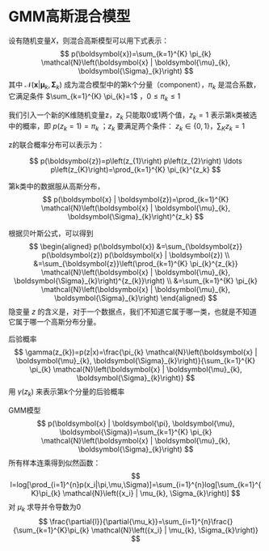 # GMM高斯混合模型

设有随机变量$X$，则混合高斯模型可以用下式表示：
$$
p(\boldsymbol{x})=\sum_{k=1}^{K} \pi_{k} \mathcal{N}\left(\boldsymbol{x} | \boldsymbol{\mu}_{k}, \boldsymbol{\Sigma}_{k}\right)
$$
其中 $\mathcal{N}\left(\boldsymbol{x} | \boldsymbol{\mu}_{k}, \boldsymbol{\Sigma}_{k}\right)$ 成为混合模型中的第k个分量（component），$\pi_k$ 是混合系数，它满足条件 $\sum_{k=1}^{K} \pi_{k}=1$ ，$0 \leq \pi_{k} \leq 1$ 



我们引入一个新的K维随机变量z，$z_k$ 只能取0或1两个值，$z_k=1$ 表示第k类被选中的概率，即 $p(z_k=1)=\pi_k$ ；$z_k$ 要满足两个条件： $z_{k} \in\{0,1\}$，$\sum_{K} z_{k}=1$

z的联合概率分布可以表示为：

$$
p(\boldsymbol{z})=p\left(z_{1}\right) p\left(z_{2}\right) \ldots p\left(z_{K}\right)=\prod_{k=1}^{K} \pi_{k}^{z_k}
$$

第k类中的数据服从高斯分布，
$$
p(\boldsymbol{x} | \boldsymbol{z})=\prod_{k=1}^{K} \mathcal{N}\left(\boldsymbol{x} | \boldsymbol{\mu}_{k}, \boldsymbol{\Sigma}_{k}\right)^{z_k}
$$

根据贝叶斯公式，可以得到
$$
\begin{aligned} 
p(\boldsymbol{x}) &=\sum_{\boldsymbol{z}} p(\boldsymbol{z}) p(\boldsymbol{x} | \boldsymbol{z}) \\ &=\sum_{\boldsymbol{z}}\left(\prod_{k=1}^{K} \pi_{k}^{z_{k}} \mathcal{N}\left(\boldsymbol{x} | \boldsymbol{\mu}_{k}, \boldsymbol{\Sigma}_{k}\right)^{z_{k}}\right) \\ 
&=\sum_{k=1}^{K} \pi_{k} \mathcal{N}\left(\boldsymbol{x} | \boldsymbol{\mu}_{k}, \boldsymbol{\Sigma}_{k}\right) 
\end{aligned}
$$
隐变量 $z$ 的含义是，对于一个数据点，我们不知道它属于哪一类，也就是不知道它属于哪一个高斯分布分量。

后验概率
$$
\gamma(z_{k})=p(z|x)=\frac{\pi_{k} \mathcal{N}\left(\boldsymbol{x} | \boldsymbol{\mu}_{k}, \boldsymbol{\Sigma}_{k}\right)}{\sum_{k=1}^{K} \pi_{k} \mathcal{N}\left(\boldsymbol{x} | \boldsymbol{\mu}_{k}, \boldsymbol{\Sigma}_{k}\right)}
$$
用 $\gamma(z_k)$ 来表示第k个分量的后验概率



GMM模型
$$
p(\boldsymbol{x} | \boldsymbol{\pi}, \boldsymbol{\mu}, \boldsymbol{\Sigma})=\sum_{k=1}^{K} \pi_{k} \mathcal{N}\left(\boldsymbol{x} | \boldsymbol{\mu}_{k}, \boldsymbol{\Sigma}_{k}\right)
$$
所有样本连乘得到似然函数：
$$
l=log[\prod_{i=1}^{n}p(x_i|\pi,\mu,\Sigma)]=\sum_{i=1}^{n}log[\sum_{k=1}^{K}\pi_{k} \mathcal{N}\left({x_i} | \mu_{k}, \Sigma_{k}\right)]
$$
对 $\mu_k$ 求导并令导数为0
$$
\frac{\partial{l}}{\partial{\mu_k}}=\sum_{i=1}^{n}\frac{}{\sum_{k=1}^{K}\pi_{k} \mathcal{N}\left({x_i} | \mu_{k}, \Sigma_{k}\right)}
$$







